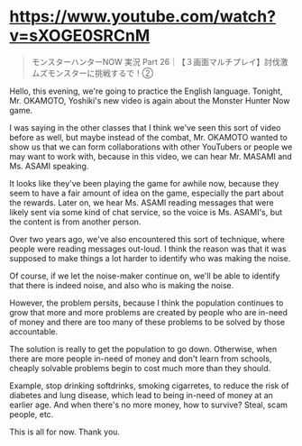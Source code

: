 # https://www.youtube.com/watch?v=sXOGE0SRCnM

> モンスターハンターNOW 実況 Part 26｜【３画面マルチプレイ】討伐激ムズモンスターに挑戦するで！② 

Hello, this evening, we're going to practice the English language. Tonight, Mr. OKAMOTO, Yoshiki's new video is again about the Monster Hunter Now game. 

I was saying in the other classes that I think we've seen this sort of video before as well, but maybe instead of the combat, Mr. OKAMOTO wanted to show us that we can form collaborations with other YouTubers or people we may want to work with, because in this video, we can hear Mr. MASAMI and Ms. ASAMI speaking.

It looks like they've been playing the game for awhile now, because they seem to have a fair amount of idea on the game, especially the part about the rewards. Later on, we hear Ms. ASAMI reading messages that were likely sent via some kind of chat service, so the voice is Ms. ASAMI's, but the content is from another person.

Over two years ago, we've also encountered this sort of technique, where people were reading messages out-loud. I think the reason was that it was supposed to make things a lot harder to identify who was making the noise.

Of course, if we let the noise-maker continue on, we'll be able to identify that there is indeed noise, and also who is making the noise.

However, the problem persits, because I think the population continues to grow that more and more problems are created by people who are in-need of money and there are too many of these problems to be solved by those accountable.

The solution is really to get the population to go down. Otherwise, when there are more people in-need of money and don't learn from schools, cheaply solvable problems begin to cost much more than they should.

Example, stop drinking softdrinks, smoking cigarretes, to reduce the risk of diabetes and lung disease, which lead to being in-need of money at an earlier age. And when there's no more money, how to survive? Steal, scam people, etc.

This is all for now. Thank you. 
